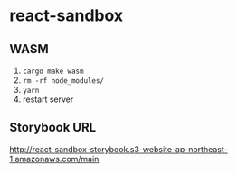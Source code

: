 # react-sandbox

## WASM

1. `cargo make wasm`
2. `rm -rf node_modules/`
3. `yarn`
4. restart server

## Storybook URL

http://react-sandbox-storybook.s3-website-ap-northeast-1.amazonaws.com/main
